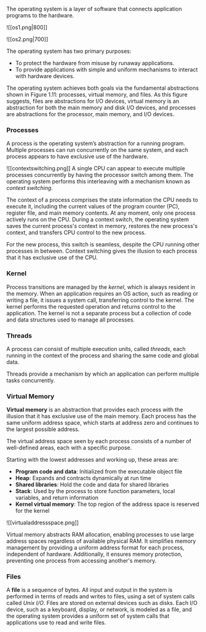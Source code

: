 
The operating system is a layer of software that connects application programs to the hardware.

![[os1.png|800]]

![[os2.png|700]]

The operating system has two primary purposes: 
- To protect the hardware from misuse by runaway applications.
- To provide applications with simple and uniform mechanisms to interact with hardware devices.

The operating system achieves both goals via the fundamental abstractions shown in Figure 1.11: processes, virtual memory, and files. As this figure suggests, files are abstractions for I/O devices, virtual memory is an abstraction for both the main memory and disk I/O devices, and processes are abstractions for the processor, main memory, and I/O devices.

### Processes
A process is the operating system’s abstraction for a running program. Multiple processes can run concurrently on the same system, and each process appears to have exclusive use of the hardware.

![[contextswitching.png]]
A single CPU can appear to execute multiple processes concurrently by having the processor switch among them. The operating system performs this interleaving with a mechanism known as *context switching*.

The context of a process comprises the state information the CPU needs to execute it, including the current values of the program counter (PC), register file, and main memory contents. At any moment, only one process actively runs on the CPU. During a context switch, the operating system saves the current process's context in memory, restores the new process's context, and transfers CPU control to the new process.

For the new process, this switch is seamless, despite the CPU running other processes in between. Context switching gives the illusion to each process that it has exclusive use of the CPU.

### Kernel
Process transitions are managed by the *kernel*, which is always resident in the memory. When an application requires an OS action, such as reading or writing a file, it issues a system call, transferring control to the kernel. The kernel performs the requested operation and returns control to the application. The kernel is not a separate process but a collection of code and data structures used to manage all processes.

### Threads
A process can consist of multiple execution units, called *threads*, each running in the context of the process and sharing the same code and global data.

Threads provide a mechanism by which an application can perform multiple tasks concurrently.

### Virtual Memory
**Virtual memory** is an abstraction that provides each process with the illusion that it has exclusive use of the main memory. Each process has the same uniform address space, which starts at address zero and continues to the largest possible address.

The virtual address space seen by each process consists of a number of well-defined areas, each with a specific purpose.

Starting with the lowest addresses and working up, these areas are:

- **Program code and data**: Initialized from the executable object file
- **Heap**: Expands and contracts dynamically at run time
- **Shared libraries**: Hold the code and data for shared libraries
- **Stack**: Used by the process to store function parameters, local variables, and return information
- **Kernel virtual memory**: The top region of the address space is reserved for the kernel

![[virtualaddressspace.png]]

Virtual memory abstracts RAM allocation, enabling processes to use large address spaces regardless of available physical RAM. It simplifies memory management by providing a uniform address format for each process, independent of hardware. Additionally, it ensures memory protection, preventing one process from accessing another's memory.

### Files
A **file** is a sequence of bytes. All input and output in the system is performed in terms of reads and writes to files, using a set of system calls called *Unix I/O*. Files are stored on external devices such as disks. Each I/O device, such as a keyboard, display, or network, is modeled as a file, and the operating system provides a uniform set of system calls that applications use to read and write files.